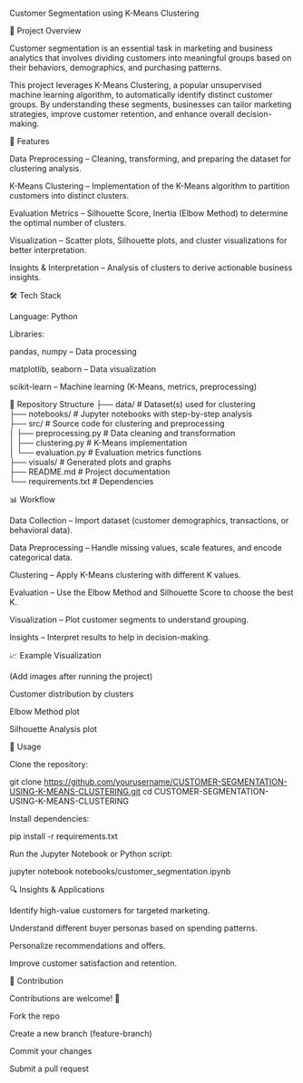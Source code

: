 Customer Segmentation using K-Means Clustering

📌 Project Overview

Customer segmentation is an essential task in marketing and business analytics that involves dividing customers into meaningful groups based on their behaviors, demographics, and purchasing patterns.

This project leverages K-Means Clustering, a popular unsupervised machine learning algorithm, to automatically identify distinct customer groups. By understanding these segments, businesses can tailor marketing strategies, improve customer retention, and enhance overall decision-making.

🚀 Features

Data Preprocessing – Cleaning, transforming, and preparing the dataset for clustering analysis.

K-Means Clustering – Implementation of the K-Means algorithm to partition customers into distinct clusters.

Evaluation Metrics – Silhouette Score, Inertia (Elbow Method) to determine the optimal number of clusters.

Visualization – Scatter plots, Silhouette plots, and cluster visualizations for better interpretation.

Insights & Interpretation – Analysis of clusters to derive actionable business insights.

🛠️ Tech Stack

Language: Python

Libraries:

pandas, numpy – Data processing

matplotlib, seaborn – Data visualization

scikit-learn – Machine learning (K-Means, metrics, preprocessing)

📂 Repository Structure
├── data/                     # Dataset(s) used for clustering  
├── notebooks/                # Jupyter notebooks with step-by-step analysis  
├── src/                      # Source code for clustering and preprocessing  
│   ├── preprocessing.py       # Data cleaning and transformation  
│   ├── clustering.py          # K-Means implementation  
│   └── evaluation.py          # Evaluation metrics functions  
├── visuals/                  # Generated plots and graphs  
├── README.md                 # Project documentation  
└── requirements.txt          # Dependencies

📊 Workflow

Data Collection – Import dataset (customer demographics, transactions, or behavioral data).

Data Preprocessing – Handle missing values, scale features, and encode categorical data.

Clustering – Apply K-Means clustering with different K values.

Evaluation – Use the Elbow Method and Silhouette Score to choose the best K.

Visualization – Plot customer segments to understand grouping.

Insights – Interpret results to help in decision-making.

📈 Example Visualization

(Add images after running the project)

Customer distribution by clusters

Elbow Method plot

Silhouette Analysis plot

📑 Usage

Clone the repository:

git clone https://github.com/yourusername/CUSTOMER-SEGMENTATION-USING-K-MEANS-CLUSTERING.git
cd CUSTOMER-SEGMENTATION-USING-K-MEANS-CLUSTERING


Install dependencies:

pip install -r requirements.txt


Run the Jupyter Notebook or Python script:

jupyter notebook notebooks/customer_segmentation.ipynb

🔍 Insights & Applications

Identify high-value customers for targeted marketing.

Understand different buyer personas based on spending patterns.

Personalize recommendations and offers.

Improve customer satisfaction and retention.

🤝 Contribution

Contributions are welcome! 🎉

Fork the repo

Create a new branch (feature-branch)

Commit your changes

Submit a pull request
